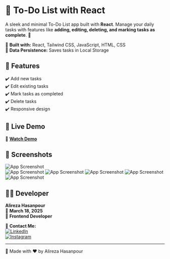 # 📝 To-Do List with React  

A sleek and minimal To-Do List app built with **React**. Manage your daily tasks with features like **adding, editing, deleting, and marking tasks as complete**. 🚀  

🔹 **Built with:** React, Tailwind CSS, JavaScript, HTML, CSS  
🔹 **Data Persistence:** Saves tasks in Local Storage  

## 🚀 Features  
✔️ Add new tasks  
✔️ Edit existing tasks  
✔️ Mark tasks as completed  
✔️ Delete tasks  
✔️ Responsive design  

## 🎥 Live Demo  
🔗 **[Watch Demo](https://to-do-list-react-tan-seven.vercel.app/ "Live Demo")**  

## 📸 Screenshots  
![App Screenshot](https://github.com/user-attachments/assets/a917dbda-da45-4077-ba11-3829b2cf0180)  
![App Screenshot](https://github.com/user-attachments/assets/ab9a31ff-e02b-4651-b5d2-fbb7bbfa5b78) 
![App Screenshot](https://github.com/user-attachments/assets/74dd0d54-6af3-4f47-b068-2320f4a89170) 
![App Screenshot](https://github.com/user-attachments/assets/ac288ec1-cf34-4ea5-93ef-37011b8cc13e) 
![App Screenshot](https://github.com/user-attachments/assets/4204de10-36e1-4d1e-a50e-abeddf26810d) 
![App Screenshot](https://github.com/user-attachments/assets/35eb3d97-ee2b-4d43-b3d2-51ad9e30f819) 

## 👨‍💻 Developer  
**Alireza Hasanpour**  
📅 **March 18, 2025**  
💼 **Frontend Developer**  

📲 **Contact Me:**  
[![LinkedIn](https://img.shields.io/badge/LinkedIn-0077B5?style=for-the-badge&logo=linkedin&logoColor=white)](https://www.linkedin.com/in/alireza-hasanpour-9ab4a732b)  
[![Instagram](https://img.shields.io/badge/Instagram-E4405F?style=for-the-badge&logo=instagram&logoColor=white)](https://www.instagram.com/alireza_hasanpour_frontend)  

---
🚀 Made with ❤️ by Alireza Hasanpour  
